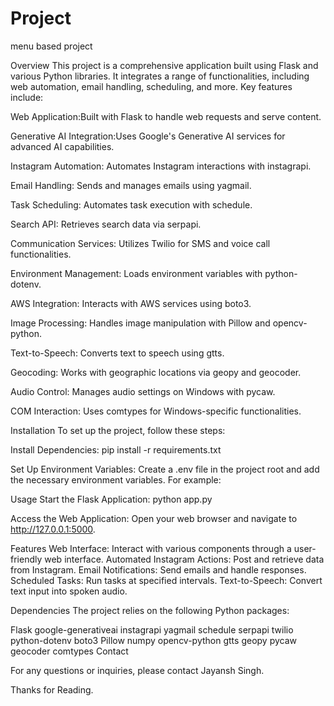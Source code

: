 # Project
menu based project

Overview
This project is a comprehensive application built using Flask and various Python libraries. It integrates a range of functionalities, including web automation, email handling, scheduling, and more. Key features include:

Web Application:Built with Flask to handle web requests and serve content.

Generative AI Integration:Uses Google's Generative AI services for advanced AI capabilities.

Instagram Automation: Automates Instagram interactions with instagrapi.

Email Handling: Sends and manages emails using yagmail.

Task Scheduling: Automates task execution with schedule.

Search API: Retrieves search data via serpapi.

Communication Services: Utilizes Twilio for SMS and voice call functionalities.

Environment Management: Loads environment variables with python-dotenv.

AWS Integration: Interacts with AWS services using boto3.

Image Processing: Handles image manipulation with Pillow and opencv-python.

Text-to-Speech: Converts text to speech using gtts.

Geocoding: Works with geographic locations via geopy and geocoder.

Audio Control: Manages audio settings on Windows with pycaw.

COM Interaction: Uses comtypes for Windows-specific functionalities.

Installation
To set up the project, follow these steps:

Install Dependencies: pip install -r requirements.txt

Set Up Environment Variables: Create a .env file in the project root and add the necessary environment variables. For example:

Usage
Start the Flask Application:
python app.py

Access the Web Application:
Open your web browser and navigate to http://127.0.0.1:5000.

Features
Web Interface: Interact with various components through a user-friendly web interface.
Automated Instagram Actions: Post and retrieve data from Instagram.
Email Notifications: Send emails and handle responses.
Scheduled Tasks: Run tasks at specified intervals.
Text-to-Speech: Convert text input into spoken audio.

Dependencies
The project relies on the following Python packages:

Flask
google-generativeai
instagrapi
yagmail
schedule
serpapi
twilio
python-dotenv
boto3
Pillow
numpy
opencv-python
gtts
geopy
pycaw
geocoder
comtypes
Contact

For any questions or inquiries, please contact Jayansh Singh.

Thanks for Reading.
